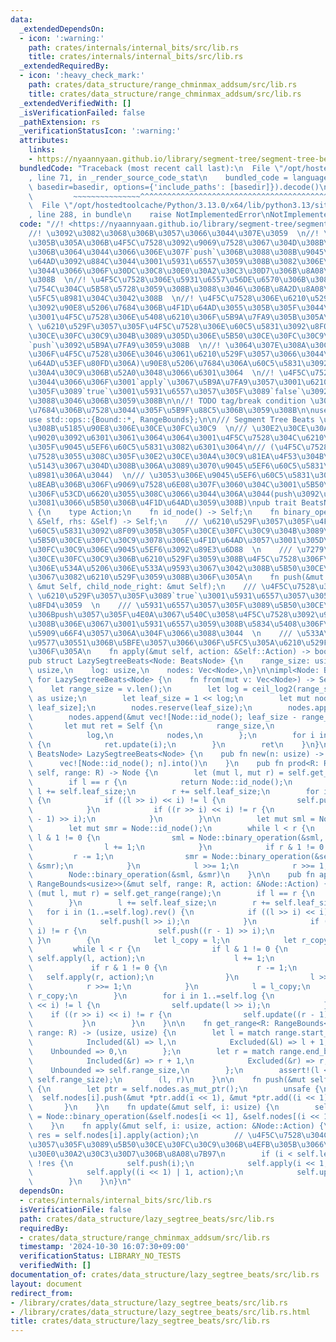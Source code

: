 ```yaml
---
data:
  _extendedDependsOn:
  - icon: ':warning:'
    path: crates/internals/internal_bits/src/lib.rs
    title: crates/internals/internal_bits/src/lib.rs
  _extendedRequiredBy:
  - icon: ':heavy_check_mark:'
    path: crates/data_structure/range_chminmax_addsum/src/lib.rs
    title: crates/data_structure/range_chminmax_addsum/src/lib.rs
  _extendedVerifiedWith: []
  _isVerificationFailed: false
  _pathExtension: rs
  _verificationStatusIcon: ':warning:'
  attributes:
    links:
    - https://nyaannyaan.github.io/library/segment-tree/segment-tree-beats-abstract.hpp
  bundledCode: "Traceback (most recent call last):\n  File \"/opt/hostedtoolcache/Python/3.13.0/x64/lib/python3.13/site-packages/onlinejudge_verify/documentation/build.py\"\
    , line 71, in _render_source_code_stat\n    bundled_code = language.bundle(stat.path,\
    \ basedir=basedir, options={'include_paths': [basedir]}).decode()\n          \
    \         ~~~~~~~~~~~~~~~^^^^^^^^^^^^^^^^^^^^^^^^^^^^^^^^^^^^^^^^^^^^^^^^^^^^^^^^^^^^^^^^^^\n\
    \  File \"/opt/hostedtoolcache/Python/3.13.0/x64/lib/python3.13/site-packages/onlinejudge_verify/languages/rust.py\"\
    , line 288, in bundle\n    raise NotImplementedError\nNotImplementedError\n"
  code: "//! <https://nyaannyaan.github.io/library/segment-tree/segment-tree-beats-abstract.hpp>\n\
    //! \u3092\u3082\u3068\u306B\u3057\u3066\u3044\u307E\u3059  \n//! \u5931\u6557\
    \u305B\u305A\u306B\u4F5C\u7528\u3092\u9069\u7528\u3067\u304D\u308B\u3082\u306E\
    \u306B\u3064\u3044\u3066\u306E\u307F`push`\u306B\u3088\u308B\u9045\u5EF6\u4F1D\
    \u64AD\u3092\u884C\u3044\u3001\u5931\u6557\u3059\u308B\u3082\u306E\u306B\u3064\
    \u3044\u3066\u306F\u30DC\u30C8\u30E0\u30A2\u30C3\u30D7\u306B\u8A08\u7B97\u3059\
    \u308B  \n//! \u4F5C\u7528\u306E\u5931\u6557\u56DE\u6570\u306B\u3088\u3044\u4E0A\
    \u754C\u304C\u5B58\u5728\u3059\u308B\u3088\u3046\u306B\u8A2D\u8A08\u3059\u308B\
    \u5FC5\u8981\u304C\u3042\u308B  \n//! \u4F5C\u7528\u306E\u6210\u529F\u90E8\u5206\
    \u3092\u90E8\u5206\u7684\u306B\u4F1D\u64AD\u3055\u305B\u305F\u3044\u306E\u3067\
    \u3001\u4F5C\u7528\u306E\u5408\u6210\u306F\u5B9A\u7FA9\u305B\u305A\u3001\n//!\
    \ \u6210\u529F\u3057\u305F\u4F5C\u7528\u306E\u60C5\u5831\u3092\u8F09\u305B\u305F\
    \u30CE\u30FC\u30C9\u304B\u3089\u305D\u306E\u5B50\u30CE\u30FC\u30C9\u3078\u306E\
    `push`\u3092\u5B9A\u7FA9\u3059\u308B  \n//! \u3064\u307E\u308A\u30CE\u30FC\u30C9\
    \u306F\u4F5C\u7528\u306E\u3046\u3061\u6210\u529F\u3057\u3066\u3044\u308B(=\u4F1D\
    \u64AD\u53EF\u80FD\u306A)\u90E8\u5206\u7684\u306A\u60C5\u5831\u3092\u30E2\u30CE\
    \u30A4\u30C9\u306B\u52A0\u3048\u3066\u6301\u3064  \n//! \u4F5C\u7528\u306B\u3064\
    \u3044\u3066\u306F\u3001`apply`\u3067\u5B9A\u7FA9\u3057\u3001\u6210\u529F\u3057\
    \u305F\u3089`true`\u3001\u5931\u6557\u3057\u305F\u3089`false`\u3092\u8FD4\u3059\
    \u3088\u3046\u306B\u3059\u308B\n\n//! TODO tag/break condition \u3092\u660E\u793A\
    \u7684\u306B\u7528\u3044\u305F\u5B9F\u88C5\u306B\u3059\u308B\n\nuse internal_bits::ceil_log2;\n\
    use std::ops::{Bound::*, RangeBounds};\n\n/// Segment Tree Beats \u306B\u304A\u3051\
    \u308B\u5185\u90E8\u306E\u30CE\u30FC\u30C9  \n/// \u30E2\u30CE\u30A4\u30C9\u69CB\
    \u9020\u3092\u6301\u3061\u3064\u3064\u3001\u4F5C\u7528\u304C\u6210\u529F\u3057\
    \u305F\u9045\u5EF6\u60C5\u5831\u3082\u6301\u3064\n/// (\u4F5C\u7528\u304C\u9069\
    \u7528\u3055\u308C\u305F\u30E2\u30CE\u30A4\u30C9\u81EA\u4F53\u304B\u3089\u5FA9\
    \u5143\u3067\u304D\u308B\u306A\u3089\u3070\u9045\u5EF6\u60C5\u5831\u306F\u5FC5\
    \u8981\u306A\u3044)  \n/// \u3053\u306E\u9045\u5EF6\u60C5\u5831\u306F\u3001\u81EA\
    \u8EAB\u306B\u306F\u9069\u7528\u6E08\u307F\u3060\u304C\u3001\u5B50\u5B6B\u306B\
    \u306F\u53CD\u6620\u3055\u308C\u3066\u3044\u306A\u3044(push\u3092\u3057\u3066\u521D\
    \u3081\u3066\u5B50\u306B\u4F1D\u64AD\u3059\u308B)\npub trait BeatsNode: Clone\
    \ {\n    type Action;\n    fn id_node() -> Self;\n    fn binary_operation(lhs:\
    \ &Self, rhs: &Self) -> Self;\n    /// \u6210\u529F\u3057\u305F\u4F5C\u7528\u306E\
    \u60C5\u5831\u3092\u8F09\u305B\u305F\u30CE\u30FC\u30C9\u304B\u3089\u305D\u306E\
    \u5B50\u30CE\u30FC\u30C9\u3078\u306E\u4F1D\u64AD\u3057\u3001\u305D\u306E\u30CE\
    \u30FC\u30C9\u306E\u9045\u5EF6\u3092\u89E3\u6D88  \n    /// \u7279\u5B9A\u306E\
    \u30CE\u30FC\u30C9\u306B\u6210\u529F\u3059\u308B\u4F5C\u7528\u306F\u3001\u305D\
    \u306E\u534A\u5206\u306E\u533A\u9593\u3067\u3042\u308B\u5B50\u30CE\u30FC\u30C9\
    \u3067\u3082\u6210\u529F\u3059\u308B\u306F\u305A\n    fn push(&mut self, child_node_left:\
    \ &mut Self, child_node_right: &mut Self);\n    /// \u4F5C\u7528\u306E\u9069\u7528\
    \ \u6210\u529F\u3057\u305F\u3089`true`\u3001\u5931\u6557\u3057\u305F\u3089`false`\u3092\
    \u8FD4\u3059  \n    /// \u5931\u6557\u3057\u305F\u3089\u5B50\u30CE\u30FC\u30C9\
    \u306Bpush\u3057\u305F\u4E0A\u3067\u540C\u3058\u4F5C\u7528\u3092\u9069\u7528\u3059\
    \u308B\u306E\u3067\u3001\u5931\u6557\u3059\u308B\u5834\u5408\u306F\u7279\u306B\
    \u5909\u66F4\u3057\u306A\u304F\u3066\u3088\u3044  \n    /// \u533A\u9593\u306E\
    \u9577\u30551\u306B\u5BFE\u3057\u3066\u306F\u5FC5\u305A\u6210\u529F\u3059\u308B\
    \u306F\u305A\n    fn apply(&mut self, action: &Self::Action) -> bool;\n}\n\n#[derive(Debug)]\n\
    pub struct LazySegtreeBeats<Node: BeatsNode> {\n    range_size: usize,\n    leaf_size:\
    \ usize,\n    log: usize,\n    nodes: Vec<Node>,\n}\n\nimpl<Node: BeatsNode> From<Vec<Node>>\
    \ for LazySegtreeBeats<Node> {\n    fn from(mut v: Vec<Node>) -> Self {\n    \
    \    let range_size = v.len();\n        let log = ceil_log2(range_size as u32)\
    \ as usize;\n        let leaf_size = 1 << log;\n        let mut nodes = vec![Node::id_node();\
    \ leaf_size];\n        nodes.reserve(leaf_size);\n        nodes.append(&mut v);\n\
    \        nodes.append(&mut vec![Node::id_node(); leaf_size - range_size]);\n \
    \       let mut ret = Self {\n            range_size,\n            leaf_size,\n\
    \            log,\n            nodes,\n        };\n        for i in (1..leaf_size).rev()\
    \ {\n            ret.update(i);\n        }\n        ret\n    }\n}\n\nimpl<Node:\
    \ BeatsNode> LazySegtreeBeats<Node> {\n    pub fn new(n: usize) -> Self {\n  \
    \      vec![Node::id_node(); n].into()\n    }\n    pub fn prod<R: RangeBounds<usize>>(&mut\
    \ self, range: R) -> Node {\n        let (mut l, mut r) = self.get_range(range);\n\
    \        if l == r {\n            return Node::id_node();\n        }\n       \
    \ l += self.leaf_size;\n        r += self.leaf_size;\n        for i in (1..=self.log).rev()\
    \ {\n            if ((l >> i) << i) != l {\n                self.push(l >> i);\n\
    \            }\n            if ((r >> i) << i) != r {\n                self.push((r\
    \ - 1) >> i);\n            }\n        }\n\n        let mut sml = Node::id_node();\n\
    \        let mut smr = Node::id_node();\n        while l < r {\n            if\
    \ l & 1 != 0 {\n                sml = Node::binary_operation(&sml, &self.nodes[l]);\n\
    \                l += 1;\n            }\n            if r & 1 != 0 {\n       \
    \         r -= 1;\n                smr = Node::binary_operation(&self.nodes[r],\
    \ &smr);\n            }\n            l >>= 1;\n            r >>= 1;\n        }\n\
    \        Node::binary_operation(&sml, &smr)\n    }\n\n    pub fn apply_range<R:\
    \ RangeBounds<usize>>(&mut self, range: R, action: &Node::Action) {\n        let\
    \ (mut l, mut r) = self.get_range(range);\n        if l == r {\n            return;\n\
    \        }\n        l += self.leaf_size;\n        r += self.leaf_size;\n     \
    \   for i in (1..=self.log).rev() {\n            if ((l >> i) << i) != l {\n \
    \               self.push(l >> i);\n            }\n            if ((r >> i) <<\
    \ i) != r {\n                self.push((r - 1) >> i);\n            }\n       \
    \ }\n        {\n            let l_copy = l;\n            let r_copy = r;\n   \
    \         while l < r {\n                if l & 1 != 0 {\n                   \
    \ self.apply(l, action);\n                    l += 1;\n                }\n   \
    \             if r & 1 != 0 {\n                    r -= 1;\n                 \
    \   self.apply(r, action);\n                }\n                l >>= 1;\n    \
    \            r >>= 1;\n            }\n            l = l_copy;\n            r =\
    \ r_copy;\n        }\n        for i in 1..=self.log {\n            if ((l >> i)\
    \ << i) != l {\n                self.update(l >> i);\n            }\n        \
    \    if ((r >> i) << i) != r {\n                self.update((r - 1) >> i);\n \
    \           }\n        }\n    }\n\n    fn get_range<R: RangeBounds<usize>>(&self,\
    \ range: R) -> (usize, usize) {\n        let l = match range.start_bound() {\n\
    \            Included(&l) => l,\n            Excluded(&l) => l + 1,\n        \
    \    Unbounded => 0,\n        };\n        let r = match range.end_bound() {\n\
    \            Included(&r) => r + 1,\n            Excluded(&r) => r,\n        \
    \    Unbounded => self.range_size,\n        };\n        assert!(l <= r && r <=\
    \ self.range_size);\n        (l, r)\n    }\n\n    fn push(&mut self, i: usize)\
    \ {\n        let ptr = self.nodes.as_mut_ptr();\n        unsafe {\n          \
    \  self.nodes[i].push(&mut *ptr.add(i << 1), &mut *ptr.add((i << 1) | 1));\n \
    \       }\n    }\n    fn update(&mut self, i: usize) {\n        self.nodes[i]\
    \ = Node::binary_operation(&self.nodes[i << 1], &self.nodes[(i << 1) | 1]);\n\
    \    }\n    fn apply(&mut self, i: usize, action: &Node::Action) {\n        let\
    \ res = self.nodes[i].apply(action);\n        // \u4F5C\u7528\u304C\u5931\u6557\
    \u3057\u305F\u3089\u5B50\u30CE\u30FC\u30C9\u306B\u4EFB\u305B\u3066\u30DC\u30C8\
    \u30E0\u30A2\u30C3\u30D7\u306B\u8A08\u7B97\n        if (i < self.leaf_size) &&\
    \ !res {\n            self.push(i);\n            self.apply(i << 1, action);\n\
    \            self.apply((i << 1) | 1, action);\n            self.update(i);\n\
    \        }\n    }\n}\n"
  dependsOn:
  - crates/internals/internal_bits/src/lib.rs
  isVerificationFile: false
  path: crates/data_structure/lazy_segtree_beats/src/lib.rs
  requiredBy:
  - crates/data_structure/range_chminmax_addsum/src/lib.rs
  timestamp: '2024-10-30 16:07:30+09:00'
  verificationStatus: LIBRARY_NO_TESTS
  verifiedWith: []
documentation_of: crates/data_structure/lazy_segtree_beats/src/lib.rs
layout: document
redirect_from:
- /library/crates/data_structure/lazy_segtree_beats/src/lib.rs
- /library/crates/data_structure/lazy_segtree_beats/src/lib.rs.html
title: crates/data_structure/lazy_segtree_beats/src/lib.rs
---
```

